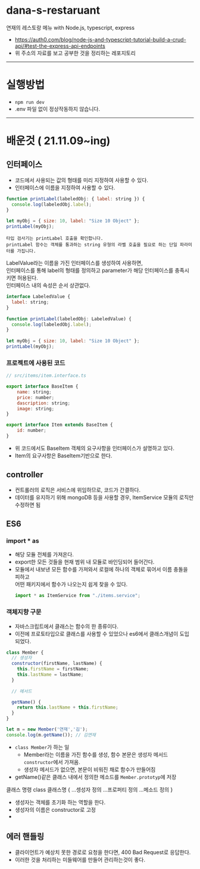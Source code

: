 # dana-s-restaruant
연재의 레스토랑 메뉴 with Node.js, typescript, express
- https://auth0.com/blog/node-js-and-typescript-tutorial-build-a-crud-api/#test-the-express-api-endpoints
- 위 주소의 자료를 보고 공부한 것을 정리하는 레포지토리
---

# 실행방법
- `npm run dev`
- .env 파일 없이 정상작동하지 않습니다.
---

# 배운것 ( 21.11.09~ing)

## 인터페이스
  - 코드에서 사용되는 값의 형태를 미리 지정하여 사용할 수 있다.
  - 인터페이스에 이름을 지정하여 사용할 수 있다.

```javascript
function printLabel(labeledObj: { label: string }) {
  console.log(labeledObj.label);
}
 
let myObj = { size: 10, label: "Size 10 Object" };
printLabel(myObj);
```
    타입 검사기는 printLabel 호출을 확인합니다.  
    printLabel 함수는 객체를 통과하는 string 유형의 라벨 호출을 필요로 하는 단일 파라미터를 가집니다.  

LabelValue라는 이름을 가진 인터페이스를 생성하여 사용하면,  
인터페이스를 통해 label의 형태를 정의하고 parameter가 해당 인터페이스를 충족시키면 허용된다.  
인터페이스 내의 속성은 순서 상관없다.  
```javascript
interface LabeledValue {
  label: string;
}
 
function printLabel(labeledObj: LabeledValue) {
  console.log(labeledObj.label);
}
 
let myObj = { size: 10, label: "Size 10 Object" };
printLabel(myObj);
```
### 프로젝트에 사용된 코드

```javascript
// src/items/item.interface.ts

export interface BaseItem {
    name: string;
    price: number;
    dascription: string;
    image: string;
}

export interface Item extends BaseItem {
    id: number; 
}
```
- 위 코드에서도 BaseItem 객체의 요구사항을 인터페이스가 설명하고 있다.  
- Item의 요구사항은 BaseItem기반으로 한다.
  
## controller
- 컨트롤러의 로직은 서비스에 위임하므로, 코드가 간결하다.
- 데이터를 유지하기 위해 mongoDB 등을 사용할 경우, ItemService 모듈의 로직만 수정하면 됨

## ES6
### import * as
- 해당 모듈 전체를 가져온다.
- export한 모든 것들을 현재 범위 내 모듈로 바인딩되어 들어간다.
- 모듈에서 내보낸 모든 함수를 가져와서 로컬에 하나의 객체로 묶어서 이름 충돌을 피하고  
  어떤 패키지에서 함수가 나오는지 쉽게 찾을 수 있다.
  ```javascript
  import * as ItemService from "./items.service";

  ```
### 객체지향 구문
- 자바스크립트에서 클래스는 함수의 한 종류이다.
- 이전에 프로토타입으로 클래스를 사용할 수 있었으나 es6에서 클래스개념이 도입되었다.


```javascript
class Member {
  // 생성자
  constructor(firstName, lastName) {
    this.firstName = firstName;
    this.lastName = lastName;
  }
  
  // 메서드

  getName() {
    return this.lastName + this.firstName;
  }
}

let m = new Member('연재','김');
console.log(m.getName()); // 김연재
```
- `class Member`가 하는 일
  - Member라는 이름을 가진 함수를 생성, 함수 본문은 생성자 메서드 `constructor`에서 가져옴.
  - 생성자 메서드가 없으면, 본문이 비워진 채로 함수가 만들어짐
- getName()같은 클래스 내에서 정의한 메소드를 `Member.prototyp`에 저장

클래스 명령
  class 클래스명 {
    ...셍성자 정의
    ...프로퍼티 정의
    ...메소드 정의
  }
- 생성자는 객체를 초기화 하는 역할을 한다.
- 생성자의 이름은 constructor로 고정
- 

## 에러 핸들링 
- 클라이언트가 예상치 못한 경로로 요청을 한다면, 400 Bad Request로 응답한다.
- 이러한 것을 처리하는 미들웨어를 만들어 관리하는것이 좋다.

